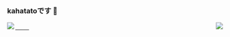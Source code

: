 ### kahatatoです 👋
<a href="https://github.com/anuraghazra/github-readme-stats">
　<img align="left" src="https://github-readme-stats.vercel.app/api?username=kahatato&count_private=true&theme=merko&show_icons=true" />
</a>
<a href="https://github.com/anuraghazra/github-readme-stats">
　<img align="right" src="https://github-readme-stats.vercel.app/api/top-langs/?username=kahatato&layout=compact&theme=merko" />
</a>
<!--
**kahatato/kahatato** is a ✨ _special_ ✨ repository because its `README.md` (this file) appears on your GitHub profile.

Here are some ideas to get you started:

- 🔭 I’m currently working on ...
- 🌱 I’m currently learning ...
- 👯 I’m looking to collaborate on ...
- 🤔 I’m looking for help with ...
- 💬 Ask me about ...
- 📫 How to reach me: ...
- 😄 Pronouns: ...
- ⚡ Fun fact: ...
-->
